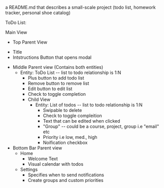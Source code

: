 a README.md that describes a small-scale project (todo list, homework tracker, personal shoe catalog)

ToDo List:

Main View
- Top Parent View
 * Title
 * Intstructions Button that opens modal
- Middle Parent view (Contains both entities)
  * Entity: ToDo List -- list to todo relationship is 1:N
    - Plus button to add todo list
    - Remove button to remove list
    - Edit button to edit list
    - Check to toggle completion
    - Child View
      * Entity: List of todos -- list to todo relationship is 1:N
        * Swipable to delete
        * Check to toggle compleition
        * Text that can be edited when clicked
        * "Group" -- could be a course, project, group i.e "email" etc
        * Priority i.e low, med., high
        * Noification checkbox
- Bottom Bar Parent view
  * Home
    - Welcome Text
    - Visual calendar with todos
  * Settings
    - Specifies when to send notifications
    - Create groups and custom priorities
      
     
    

